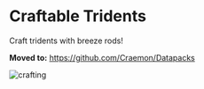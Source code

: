 # Craftable Tridents
Craft tridents with breeze rods!

**Moved to:**
https://github.com/Craemon/Datapacks

![crafting](https://github.com/Craemon/Craftable-Tridents/assets/121398546/45c306db-a0ce-4c6f-a9ee-3a90bd722c86)
